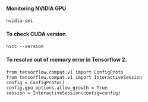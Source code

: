 #### Monitoring NVIDIA GPU
```
nvidia-smi
```

#### To check CUDA version
```
nvcc --version
```

#### To resolve out of memory error in Tensorflow 2.
```
from tensorflow.compat.v1 import ConfigProto
from tensorflow.compat.v1 import InteractiveSession
config = ConfigProto()
config.gpu_options.allow_growth = True
session = InteractiveSession(config=config)
```

